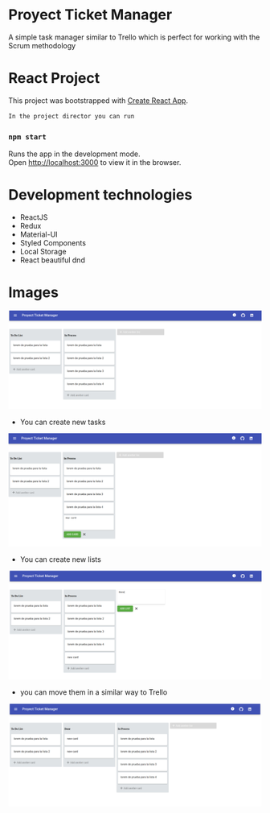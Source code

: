 # Proyect Ticket Manager

A simple task manager similar to Trello which is perfect for working with the Scrum methodology

# React Project

This project was bootstrapped with [Create React App](https://github.com/facebook/create-react-app).
```
In the project director you can run
```
### `npm start`

Runs the app in the development mode.<br>
Open [http://localhost:3000](http://localhost:3000) to view it in the browser.

# Development technologies

- ReactJS
- Redux
- Material-UI
- Styled Components
- Local Storage
- React beautiful dnd

# Images

![](./src/img/1.png)

- You can create new tasks

![](./src/img/2.png)

- You can create new lists

![](./src/img/3.png)

- you can move them in a similar way to Trello

![](./src/img/4.png)


